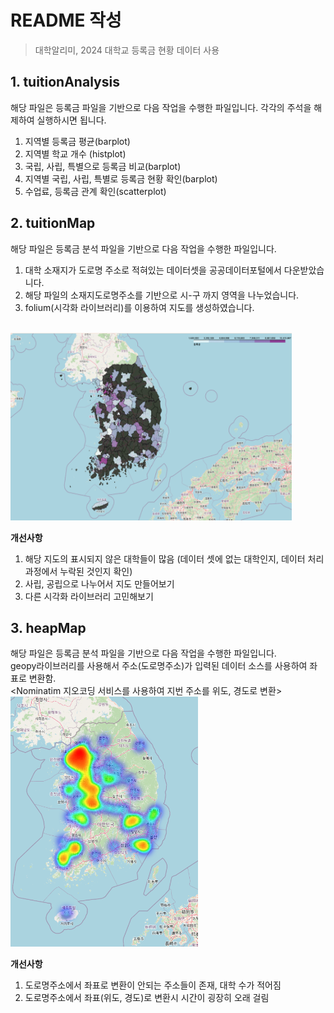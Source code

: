 # README 작성
> 대학알리미, 2024 대학교 등록금 현황 데이터 사용

## 1. tuitionAnalysis
해당 파일은 등록금 파일을 기반으로 다음 작업을 수행한 파일입니다.
각각의 주석을 해제하여 실행하시면 됩니다.
1. 지역별 등록금 평균(barplot)
2. 지역별 학교 개수 (histplot)
3. 국립, 사립, 특별으로 등록금 비교(barplot)
4. 지역별 국립, 사립, 특별로 등록금 현황 확인(barplot)
5. 수업료, 등록금 관계 확인(scatterplot)

## 2. tuitionMap
해당 파일은 등록금 분석 파일을 기반으로 다음 작업을 수행한 파일입니다.
1. 대학 소재지가 도로명 주소로 적혀있는 데이터셋을 공공데이터포털에서 다운받았습니다.
2. 해당 파일의 소재지도로명주소를 기반으로 시-구 까지 영역을 나누었습니다.
3. folium(시각화 라이브러리)를 이용하여 지도를 생성하였습니다.
<BR>
<img src="tuitionMap_result.png" width="450" height="300"/>
<BR>

**개선사항**
1. 해당 지도의 표시되지 않은 대학들이 많음
(데이터 셋에 없는 대학인지, 데이터 처리 과정에서 누락된 것인지 확인)
2. 사립, 공립으로 나누어서 지도 만들어보기
3. 다른 시각화 라이브러리 고민해보기

## 3. heapMap
해당 파일은 등록금 분석 파일을 기반으로 다음 작업을 수행한 파일입니다.
<BR>
geopy라이브러리를 사용해서 주소(도로명주소)가 입력된 데이터 소스를 사용하여 좌표로 변환함.
<BR><Nominatim 지오코딩 서비스를 사용하여 지번 주소를 위도, 경도로 변환>
<BR>
<img src="tuitionHeatMap_result.png" width="300" height="400"/>

**개선사항**
1. 도로명주소에서 좌표로 변환이 안되는 주소들이 존재, 대학 수가 적어짐
2. 도로명주소에서 좌표(위도, 경도)로 변환시 시간이 굉장히 오래 걸림

